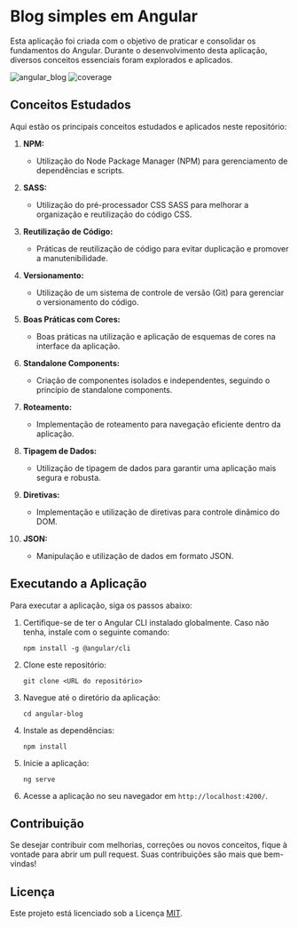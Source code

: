 # Blog simples em Angular

Esta aplicação foi criada com o objetivo de praticar e consolidar os fundamentos do Angular. Durante o desenvolvimento desta aplicação, diversos conceitos essenciais foram explorados e aplicados.

![angular_blog](https://github.com/ThiagoMarques/angular-blog/assets/5391998/aa4e8108-a0e4-41dc-ba90-11ac8a2034bc)
![coverage](https://github.com/ThiagoMarques/angular-blog/assets/5391998/4fa53284-d833-4163-af64-85902aaafa88)

## Conceitos Estudados

Aqui estão os principais conceitos estudados e aplicados neste repositório:

1. **NPM:**
   - Utilização do Node Package Manager (NPM) para gerenciamento de dependências e scripts.

2. **SASS:**
   - Utilização do pré-processador CSS SASS para melhorar a organização e reutilização do código CSS.

3. **Reutilização de Código:**
   - Práticas de reutilização de código para evitar duplicação e promover a manutenibilidade.

4. **Versionamento:**
   - Utilização de um sistema de controle de versão (Git) para gerenciar o versionamento do código.

5. **Boas Práticas com Cores:**
   - Boas práticas na utilização e aplicação de esquemas de cores na interface da aplicação.

6. **Standalone Components:**
   - Criação de componentes isolados e independentes, seguindo o princípio de standalone components.

7. **Roteamento:**
   - Implementação de roteamento para navegação eficiente dentro da aplicação.

8. **Tipagem de Dados:**
   - Utilização de tipagem de dados para garantir uma aplicação mais segura e robusta.

9. **Diretivas:**
   - Implementação e utilização de diretivas para controle dinâmico do DOM.

10. **JSON:**
    - Manipulação e utilização de dados em formato JSON.

## Executando a Aplicação

Para executar a aplicação, siga os passos abaixo:

1. Certifique-se de ter o Angular CLI instalado globalmente. Caso não tenha, instale com o seguinte comando:
   ```
   npm install -g @angular/cli
   ```

2. Clone este repositório:
   ```
   git clone <URL do repositório>
   ```

3. Navegue até o diretório da aplicação:
   ```
   cd angular-blog
   ```

4. Instale as dependências:
   ```
   npm install
   ```

5. Inicie a aplicação:
   ```
   ng serve
   ```

6. Acesse a aplicação no seu navegador em `http://localhost:4200/`.

## Contribuição

Se desejar contribuir com melhorias, correções ou novos conceitos, fique à vontade para abrir um pull request. Suas contribuições são mais que bem-vindas!

## Licença

Este projeto está licenciado sob a Licença [MIT](LICENSE).
